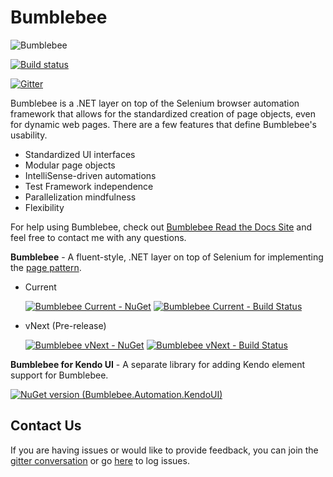 Bumblebee
=========

![Bumblebee](https://avatars1.githubusercontent.com/u/10162916?v=3&s=100 "Bumblebee")

[![Build status](https://ci.appveyor.com/api/projects/status/jwa56d5op03f3yae?svg=true)](https://ci.appveyor.com/project/toddmeinershagen/bumblebee-u5i5r)

[![Gitter](https://badges.gitter.im/Join%20Chat.svg)](https://gitter.im/Bumblebee/Discuss?utm_source=badge&utm_medium=badge&utm_campaign=pr-badge&utm_content=body_badge)

Bumblebee is a .NET layer on top of the Selenium browser automation framework that allows for the standardized creation of page objects, even for dynamic web pages. There are a few features that define Bumblebee's usability.

-   Standardized UI interfaces
-   Modular page objects
-   IntelliSense-driven automations
-   Test Framework independence
-   Parallelization mindfulness
-   Flexibility

For help using Bumblebee, check out [Bumblebee Read the Docs Site](http://bumblebee-automation.readthedocs.io/en/latest/) and feel free to contact me with any questions.

**Bumblebee** - A fluent-style, .NET layer on top of Selenium for implementing the [page pattern](https://code.google.com/p/selenium/wiki/PageObjects).<br>

  * Current

    [![Bumblebee Current - NuGet](https://img.shields.io/nuget/v/Bumblebee.Automation.svg?style=flat)](https://www.nuget.org/packages/Bumblebee.Automation/)
    [![Bumblebee Current - Build Status](https://ci.appveyor.com/api/projects/status/k24rhl5hvxs9j9ya?svg=true)](https://ci.appveyor.com/project/toddmeinershagen/bumblebee)

  * vNext (Pre-release)

    [![Bumblebee vNext - NuGet](https://img.shields.io/nuget/vpre/Bumblebee.Automation.svg?style=flat)](https://www.nuget.org/packages/Bumblebee.Automation/2.0.8-beta)
    [![Bumblebee vNext - Build Status](https://ci.appveyor.com/api/projects/status/5aser6k7s2x1t0fg?svg=true)](https://ci.appveyor.com/project/toddmeinershagen/bumblebee-hqwf8)

**Bumblebee for Kendo UI** - A separate library for adding Kendo element support for Bumblebee.<br>

   [![NuGet version (Bumblebee.Automation.KendoUI)](https://img.shields.io/nuget/v/Bumblebee.Automation.KendoUI.svg?style=flat)](https://www.nuget.org/packages/Bumblebee.Automation.KendoUI/)

Contact Us
----------

If you are having issues or would like to provide feedback, you can join the [gitter conversation](https://gitter.im/Bumblebee/Discuss) or go [here](https://github.com/bumblebee/bumblebee/issues) to log issues. 
